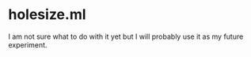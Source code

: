 holesize.ml
===========

I am not sure what to do with it yet but I will probably use it as my future experiment.

